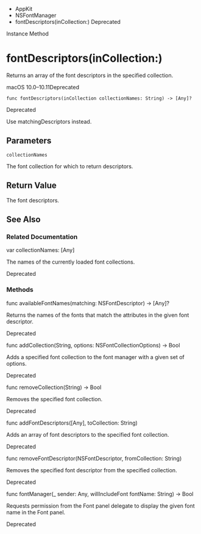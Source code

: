 

- AppKit
- NSFontManager
-  fontDescriptors(inCollection:) Deprecated

Instance Method

# fontDescriptors(inCollection:)

Returns an array of the font descriptors in the specified collection.

macOS 10.0–10.11Deprecated

``` source
func fontDescriptors(inCollection collectionNames: String) -> [Any]?
```

Deprecated

Use matchingDescriptors instead.

## Parameters 

`collectionNames`  

The font collection for which to return descriptors.

## Return Value

The font descriptors.

## See Also

### Related Documentation

var collectionNames: [Any]

The names of the currently loaded font collections.

Deprecated

### Methods

func availableFontNames(matching: NSFontDescriptor) -> [Any]?

Returns the names of the fonts that match the attributes in the given font descriptor.

Deprecated

func addCollection(String, options: NSFontCollectionOptions) -> Bool

Adds a specified font collection to the font manager with a given set of options.

Deprecated

func removeCollection(String) -> Bool

Removes the specified font collection.

Deprecated

func addFontDescriptors([Any], toCollection: String)

Adds an array of font descriptors to the specified font collection.

Deprecated

func removeFontDescriptor(NSFontDescriptor, fromCollection: String)

Removes the specified font descriptor from the specified collection.

Deprecated

func fontManager(_ sender: Any, willIncludeFont fontName: String) -> Bool

Requests permission from the Font panel delegate to display the given font name in the Font panel.

Deprecated

